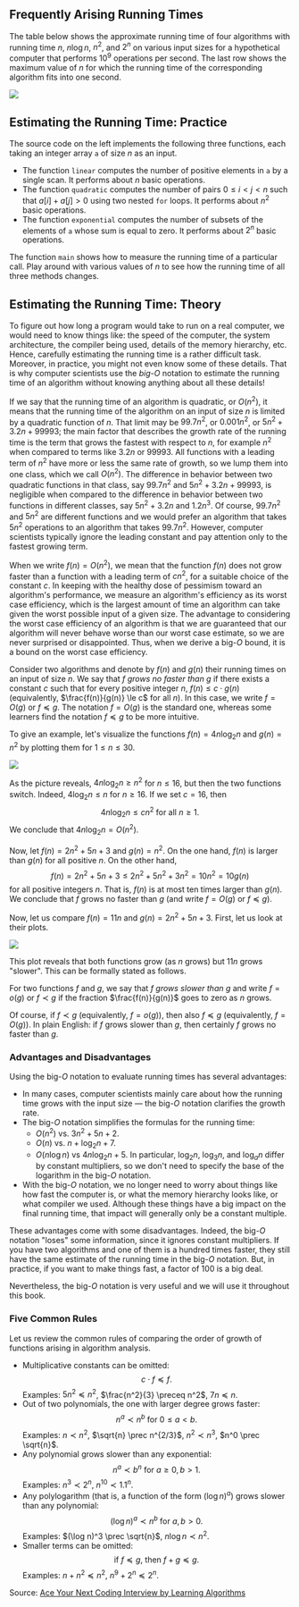 ## Frequently Arising Running Times

The table below shows the approximate running time of four
algorithms with running time $n$, $n\log n$, $n^2$, and $2^n$
on various input sizes
for a hypothetical computer that performs $10^9$ operations per second.
The last row shows the maximum value of $n$ for which the running
time of the corresponding
algorithm fits into one second.

<img src="../../images/big_o.png">

## Estimating the Running Time: Practice

The source code on the left
implements the following three functions, each taking
an integer array `a` of size $n$ as an input.

* The function `linear` computes the number of positive elements in `a` by
  a single scan. It performs about $n$ basic operations.
* The function `quadratic` computes the number of pairs $0 \le i < j < n$
  such that $a[i]+a[j]>0$ using two nested `for` loops. It performs
  about $n^2$ basic operations.
* The function `exponential` computes the number of subsets of the
  elements of `a` whose sum is equal to zero. It performs about $2^n$
  basic operations.

The function `main` shows how to measure the running time
of a particular call.
Play around with various values of $n$ to see how the running time
of all three methods changes.

## Estimating the Running Time: Theory

To figure out how long a program would take to run on a real computer,
we would need to know things like: the speed of the computer, the system architecture,
the compiler being used, details of the memory hierarchy, etc.
Hence, carefully estimating the running time is a rather difficult task.
Moreover, in practice, you might not even know some of these details.
That is why computer scientists use the *big-$O$* notation to estimate the running time
of an algorithm without knowing anything about all these details!

If we say that the running time of an algorithm is quadratic, or $O(n^2)$,
it means that the running time of the algorithm on an input of size $n$ is limited by a quadratic function of $n$.
That limit may be $99.7n^2$, or $0.001n^2$, or $5n^2+3.2n+99993$; the main factor that describes the growth
rate of the running time is the term that grows the fastest with respect to $n$, for example $n^2$ when compared
to terms like $3.2n$ or $99993$. All functions with a leading term of $n^2$ have more or less the same rate of
growth, so we lump them into one class, which we call $O(n^2)$. The difference in behavior between two quadratic
functions in that class, say $99.7n^2$ and $5n^2 + 3.2n + 99993$, is negligible when compared to the difference in
behavior between two functions in different classes, say $5n^2 + 3.2n$ and $1.2n^3$. Of course, $99.7n^2$
and $5n^2$ are different functions and we would prefer an algorithm that takes $5n^2$ operations to an algorithm
that takes $99.7n^2$. However, computer scientists typically ignore the leading constant and pay attention only to the
fastest growing term.

When we write $f(n) = O(n^2)$, we mean that the function $f(n)$ does not grow faster than a function with
a leading term of $cn^2$, for a suitable choice of the constant $c$. In keeping with the healthy dose of
pessimism toward an algorithm's performance, we measure
an algorithm's efficiency as its worst case efficiency, which is the largest amount of time an algorithm
can take given the worst possible input of a given size. The advantage to considering the worst case
efficiency of an algorithm is that we are guaranteed that our algorithm will never behave worse than our
worst case estimate, so we are never surprised or disappointed. Thus, when we derive a big-$O$ bound,
it is a bound on the worst case efficiency.

Consider two algorithms and denote by $f(n)$ and $g(n)$ their running times on an input of size $n$.
We say that *$f$ grows no faster than $g$*
if there exists a constant $c$ such that for every positive integer $n$,
$f(n) \le c \cdot g(n)$ (equivalently, $\frac{f(n)}{g(n)} \le c$ for all $n$).
In this case, we write $f=O(g)$ or $f \preceq g$. The notation $f=O(g)$
is the standard one, whereas some learners find the notation $f \preceq g$ to be more intuitive.

To give an example, let's visualize the functions
$f(n)=4n\log_2n$ and $g(n)=n^2$
by plotting them for $1 \le n \le 30$.

<img src="../../images/big_o_1.png">

As the picture reveals, $4n\log_2n \ge n^2$ for $n \le 16$,
but then the two functions switch. Indeed, $4\log_2n \le n$ for $n \ge 16$.
If we set $c=16$, then
$$4n\log_2n \le cn^2 \text{ for all $n \ge 1$.}$$
We conclude that $4n\log_2n=O(n^2)$.

Now, let $f(n)=2n^2+5n+3$ and $g(n)=n^2$.
On the one hand, $f(n)$ is larger than $g(n)$ for all positive $n$. On the other hand,
$$f(n)=2n^2 + 5n + 3 \le 2n^2+5n^2+3n^2=10n^2=10g(n)$$ for all positive integers $n$.
That is, $f(n)$ is at most ten times larger than $g(n)$.
We conclude that $f$ grows no faster than $g$ (and write $f=O(g)$ or $f \preceq g$).

Now, let us compare $f(n)=11n$ and $g(n)=2n^2+5n+3$. First, let us look at their plots.

<img src="../../images/big_o_2.png">

This plot reveals that both functions grow (as $n$ grows) but $11n$ grows "slower". This can be formally stated
as follows.

For two functions $f$ and $g$, we say that *$f$ grows slower than $g$* and write $f=o(g)$ or $f \prec g$ if the fraction
$\frac{f(n)}{g(n)}$ goes to zero as $n$ grows.

Of course, if $f \prec g$ (equivalently, $f=o(g)$), then also $f \preceq g$ (equivalently, $f=O(g)$). In plain English:
if $f$ grows slower than $g$, then certainly $f$ grows no faster than $g$.

### Advantages and Disadvantages

Using the big-$O$ notation to evaluate running times has several advantages:

* In many cases, computer scientists mainly care about how the running time grows with the input size — the big-$O$
  notation clarifies the growth rate.
* The big-$O$ notation simplifies the formulas for the running time:
    - $O(n^2)$ vs. $3n^2+5n+2$.
    - $O(n)$ vs. $n+\log_2n+7$.
    - $O(n\log n)$ vs $4n\log_2n+5$. In particular, $\log_2n$, $\log_3n$, and $\log_an$ differ by constant multipliers,
      so we don't need to specify the base of the logarithm in the big-$O$ notation.
* With the big-$O$ notation, we no longer need to worry about things like how fast the computer is, or what the memory
  hierarchy looks like, or what compiler we used. Although these things have a big impact
  on the final running time, that impact will generally only be a constant
  multiple.

These advantages come with some disadvantages.
Indeed, the big-$O$ notation "loses" some information, since it ignores constant multipliers.
If you have two algorithms and one of them is a hundred times faster, they still have the same
estimate of the running time in the
big-$O$ notation.
But, in practice, if you want to make things fast, a factor of 100 is a big deal.

Nevertheless, the big-$O$ notation is very useful and we will use it throughout this book.

### Five Common Rules

Let us review the common rules of comparing the order
of growth of functions arising in algorithm analysis.

* Multiplicative constants can be omitted:
  $$c \cdot f \preceq f .$$
  Examples: $5n^2 \preceq n^2$, $\frac{n^2}{3} \preceq n^2$, $7n \preceq n$.
* Out of two polynomials, the one with larger degree grows faster:
  $$n^a \prec n^b \text{ for } 0 \le a < b . $$
  Examples: $n \prec n^2$, $\sqrt{n} \prec n^{2/3}$, $n^2 \prec n^3$, $n^0 \prec \sqrt{n}$.
* Any polynomial grows slower than any exponential:
  $$n^a \prec b^n \text{ for } a \ge 0, b>1 . $$
  Examples: $n^3 \prec 2^n$, $n^{10} \prec 1.1^n$.
* Any polylogarithm (that is, a function of the form $(\log n)^a$) grows slower than any polynomial:
  $$(\log n)^a \prec n^b \text{ for } a, b>0 .$$
  Examples: $(\log n)^3 \prec \sqrt{n}$, $n\log n \prec n^2$.
* Smaller terms can be omitted:
  $$\text{if $f \preceq g$, then $f+g\preceq g$.}$$
  Examples: $n+n^2 \preceq n^2$, $n^9+2^n\preceq 2^n$.

Source:
[Ace Your Next Coding Interview by Learning Algorithms](https://bit.ly/acecogniterra)


